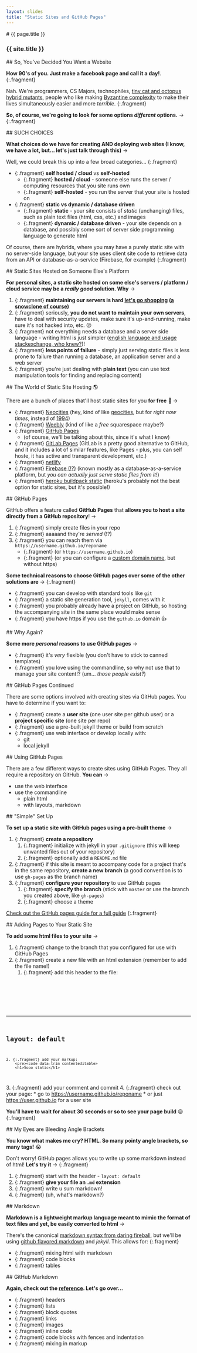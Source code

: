 ```yaml
---
layout: slides
title: "Static Sites and GitHub Pages"
---
```


<section markdown="block" class="intro-slide">
# {{ page.title }}

### {{ site.title }}

<p><small></small></p>
</section>

<section markdown="block">
## So, You've Decided You Want a Website

__How 90's of you. Just make a facebook page and call it a day!__.
{:.fragment}

Nah. We're programmers, CS Majors, technophiles, [tiny cat and octopus hybrid mutants](https://octodex.github.com/), people who like making [Byzantine complexity](https://en.wikipedia.org/wiki/Byzantine_complexity) to make their lives simultaneously easier and more _terrible_.
{:.fragment}

__So, of course, we're going to look for some options _different_ options.__ &rarr;
{:.fragment}
</section>

<section markdown="block">
## SUCH CHOICES

__What choices do we have for creating AND deploying web sites (I know, we have a lot, but... let's just talk through this)__ &rarr;

Well, we could break this up into a few broad categories...
{:.fragment}

* {:.fragment} __self hosted / cloud__ vs __self-hosted__
    * {:.fragment} __hosted / cloud__ - someone else runs the server / computing resources that you site runs own
    * {:.fragment} __self-hosted__ - you run the server that your site is hosted on
* {:.fragment} __static vs dynamic / database driven__
    * {:.fragment} __static__ - your site consists of _static_ (unchanging) files, such as plain text files (html, css, etc.) and images
    * {:.fragment} __dynamic / database driven__ - your site depends on a database, and possibly some sort of server side programming language to generate html

Of course, there are hybrids, where you may have a purely static site with no server-side language, but your site uses client site code to retrieve data from an API or database-as-a-service (Firebase, for example)
{:.fragment}

</section>

<section markdown="block">
## Static Sites Hosted on Someone Else's Platform

__For personal sites, a static site hosted on some else's servers / platform / cloud service may be a _really good_ solution. Why__ &rarr;

1. {:.fragment} __maintaining our servers is hard [let's go shopping](http://itre.cis.upenn.edu/~myl/languagelog/archives/002892.html) ([a snowclone of course](https://snowclones.org/2008/02/19/x-is-hard-let%E2%80%99s-go-shopping/))__
2. {:.fragment} seriously, __you do not want to maintain your own servers__, have to deal with security updates, make sure it's up-and-running, make sure it's not hacked into, etc. 😮 
3. {:.fragment} not everything needs a database and a server side language - writing html is just simpler ([english language and usage stackexchange, who knew?](http://english.stackexchange.com/questions/2166/more-clear-vs-clearer-when-to-use-more-instead-of-er))!
4. {:.fragment} __less points of failure__ - simply just serving static files is less prone to failure than running a database, an application server and a web server
5. {:.fragment} you're just dealing with __plain text__ (you can use text manipulation tools for finding and replacing content)

</section>



<section markdown="block">
## The World of Static Site Hosting 🌎

There are a bunch of places that'll host static sites for you __for free__ 💯 &rarr;

* {:.fragment} [Neocities](https://neocities.org/) (hey, kind of like [geocities](https://www.google.com/search?q=geocities+aesthetic&source=lnms&tbm=isch&sa=X&ved=0ahUKEwj32YWozpDSAhWqhVQKHfsFACgQ_AUICCgB&biw=1294&bih=893), but for _right now times_, instead of [1994](https://en.wikipedia.org/wiki/Yahoo!_GeoCities))
* {:.fragment} [Weebly](https://www.weebly.com/) (kind of like a _free_ squarespace maybe?)
* {:.fragment} [GitHub Pages](https://pages.github.com/) 
    * (of course, we'll be talking about this, since it's what I know)
* {:.fragment} [GitLab Pages](https://pages.gitlab.io/) (GitLab is a pretty good alternative to GitHub, and it includes a lot of similar features, like Pages - plus, you can self hoste, it has active and transparent development, etc.)
* {:.fragment} [netlify](https://www.netlify.com/home/?utm_expid=92487948-2.ORzT-7TOT0O-eMsutlXfKA.1)
* {:.fragment} [Firebase (!?)](https://firebase.google.com/docs/hosting/) (known mostly as a database-as-a-service platform, but _you can actually just serve static files from it!_)
* {:.fragment} [heroku buildpack static](https://github.com/heroku/heroku-buildpack-static) (heroku's probably not the best option for static sites, but it's possible!)
</section>


<section markdown="block">
## GitHub Pages

GitHub offers a feature called __GitHub Pages__ that __allows you to host a site directly from a GitHub repository__! &rarr;

1. {:.fragment} simply create files in your repo
2. {:.fragment} aaaaand they're _served_ (!?)
3. {:.fragment} you can reach them via `https://username.github.io/reponame` 
    * {:.fragment} (or `https://username.github.io`)
    * {:.fragment} (or you can configure a [custom domain name](), but without https)

__Some technical reasons to choose GitHub pages over some of the other solutions are__ &rarr;
{:.fragment}

* {:.fragment} you can develop with standard tools like `git`
* {:.fragment} a static site generation tool, `jekyll`, comes with it
* {:.fragment} you probably already have a project on GitHub, so hosting the accompanying site in the same place would make sense
* {:.fragment} you have https if you use the `github.io` domain 👍

</section>

<section markdown="block">
## Why Again?

__Some more _personal_ reasons to use GitHub pages__ &rarr;

* {:.fragment} it's _very_ flexible (you don't have to stick to canned templates)
* {:.fragment} you love using the commandline, so why not use that to manage your site content!? (um... _those people exist?_)

</section>

<section markdown="block">
## GitHub Pages Continued

There are some options involved with creating sites via GitHub pages. You have to determine if you want to: 

* {:.fragment} create a __user site__ (one user site per github user)  or a __project specific site__ (one site per repo)
* {:.fragment} use a pre-built jekyll theme or build from scratch
* {:.fragment} use web interface or develop locally with:
    * git
    * local jekyll
</section>

<section markdown="block">
## Using GitHub Pages

There are a few different ways to create sites using GitHub Pages.  They all require a repository on GitHub. __You can__ &rarr;

* use the web interface
* use the commandline
    * plain html
    * with layouts, markdown
</section>

<section markdown="block">
## "Simple" Set Up

__To set up a static site with GitHub pages using a pre-built theme__ &rarr;

1. {:.fragment} __create a repository__
    1. {:.fragment} initialize with jekyll in your `.gitignore` (this will keep unwanted files out of your repository)
    2. {:.fragment} optionally add a `README.md` file
2. {:.fragment} if this site is meant to accompany code for a project that's in the same repository, __create a new branch__ (a good convention is to use `gh-pages` as the branch name)
3. {:.fragment} __configure your repository__ to use GitHub pages
    1. {:.fragment} __specify the branch__ (stick with `master` or use the branch you created above, like `gh-pages`)
    2. {:.fragment} choose a theme

[Check out the GitHub pages guide for a full guide](https://pages.github.com/)
{:.fragment}

</section>

<section markdown="block">
## Adding Pages to Your Static Site

__To add some html files to your site__ &rarr;

1. {:.fragment} change to the branch that you configured for use with GitHub Pages
2. {:.fragment} create a new file with an html extension (remember to add the file name!)
    1. {:.fragment} add this header to the file:
        <pre><code data-trim contenteditable>
---
layout: default
---
    2. {:.fragment} add your markup:
        <pre><code data-trim contenteditable>
        <h1>Sooo static</h1>
</code></pre>
3. {:.fragment} add your comment and commit
4. {:.fragment} check out your page:
    * go to https://username.github.io/reponame
    * or just https://user.github.io for a user site

__You'll have to wait for about 30 seconds or so to see your page build__ 😢
{:.fragment}
</section>

<section markdown="block">
## My Eyes are Bleeding Angle Brackets

__You know what makes me cry? HTML. So many pointy angle brackets, so many tags!__ 😭

Don't worry! GitHub pages allows you to write up some markdown instead of html! __Let's try it__ &rarr;
{:.fragment}

1. {:.fragment} start with the header - `layout: default`
2. {:.fragment} __give your file an `.md` extension__
3. {:.fragment} write u sum markdown!
4. {:.fragment} (uh, what's markdown?)


</section>

<section markdown="block">
## Markdown 

__Markdown is a lightweight markup language meant to mimic the format of text files and yet, be easily converted to html__ &rarr;

There's the canonical [markdown syntax from daring fireball](https://daringfireball.net/projects/markdown/syntax), but we'll be using [github flavored markdown](https://guides.github.com/features/mastering-markdown/) and _jekyll_. This allows for:
{:.fragment}

* {:.fragment} mixing html with markdown
* {:.fragment} code blocks
* {:.fragment} tables

</section>

<section markdown="block">
## GitHub Markdown

__Again, check out the [reference](https://guides.github.com/features/mastering-markdown/). Let's go over...__

* {:.fragment} headers
* {:.fragment} lists
* {:.fragment} block quotes
* {:.fragment} links
* {:.fragment} images
* {:.fragment} inline code
* {:.fragment} code blocks with fences and indentation
* {:.fragment} mixing in markup

</section>


